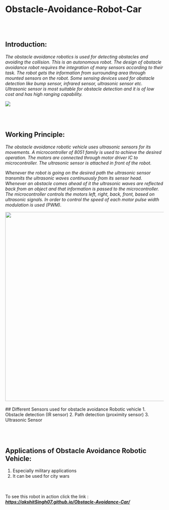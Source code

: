# Obstacle-Avoidance-Robot-Car
<br><br>
## Introduction:
*The obstacle avoidance robotics is used for detecting obstacles and avoiding the collision. This is an autonomous robot. The design of obstacle avoidance robot requires the integration of many sensors according to their task.
The robot gets the information from surrounding area through mounted sensors on the robot. Some sensing devices used for obstacle detection like bump sensor, infrared sensor, ultrasonic sensor etc. Ultrasonic sensor is most suitable for obstacle detection and it is of low cost and has high ranging capability.*

<img  src = "https://github.com/akshitSingh07/Obstacle-Avoidance-Car/blob/master/Images/CAR%202.JPG" />

<br><br>
## Working Principle:
*The obstacle avoidance robotic vehicle uses ultrasonic sensors for its movements. A microcontroller of 8051 family is used to achieve the desired operation. The motors are connected through motor driver IC to microcontroller. The ultrasonic sensor is attached in front of the robot.*

*Whenever the robot is going on the desired path the ultrasonic sensor transmits the ultrasonic waves continuously from its sensor head. Whenever an obstacle comes ahead of it the ultrasonic waves are reflected back from an object and that information is passed to the microcontroller. The microcontroller controls the motors left, right, back, front, based on ultrasonic signals. In order to control the speed of each motor pulse width modulation is used (PWM).*

<img width = "1000" height = "600" src = "https://github.com/akshitSingh07/Obstacle-Avoidance-Car/blob/master/Images/carCropped.JPG" />
<br><br>
## Different Sensors used for obstacle avoidance Robotic vehicle
1. Obstacle detection (IR sensor)
2. Path detection (proximity sensor)
3. Ultrasonic Sensor

<br><br>
## Applications of Obstacle Avoidance Robotic Vehicle:
1. Especially military applications
2. It can be used for city wars

<br><br>
To see this robot in action click the link : 
**_https://akshitSingh07.github.io/Obstacle-Avoidance-Car/_**
